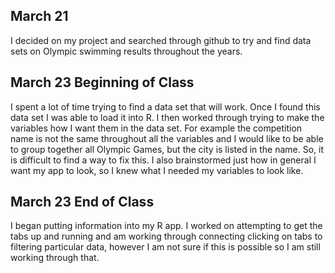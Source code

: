 ## March 21

I decided on my project and searched through github to try and find data sets on Olympic swimming results throughout the years.

## March 23 Beginning of Class

I spent a lot of time trying to find a data set that will work. Once I found this data set I was able to load it into R. I then worked through trying to make the variables how I want them in the data set. For example the competition name is not the same throughout all the variables and I would like to be able to group together all Olympic Games, but the city is listed in the name. So, it is difficult to find a way to fix this. I also brainstormed just how in general I want my app to look, so I knew what I needed my variables to look like.

## March 23 End of Class

I began putting information into my R app. I worked on attempting to get the tabs up and running and am working through connecting clicking on tabs to filtering particular data, however I am not sure if this is possible so I am still working through that.